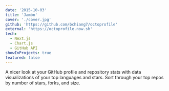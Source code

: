 ```yaml
---
date: '2015-10-03'
title: 'Jamón'
cover: './cover.jpg'
github: 'https://github.com/bchiang7/octoprofile'
external: 'https://octoprofile.now.sh'
tech:
  - Next.js
  - Chart.js
  - GitHub API
showInProjects: true 
featured: false
---
```


A nicer look at your GitHub profile and repository stats with data visualizations of your top languages and stars. Sort through your top repos by number of stars, forks, and size.
